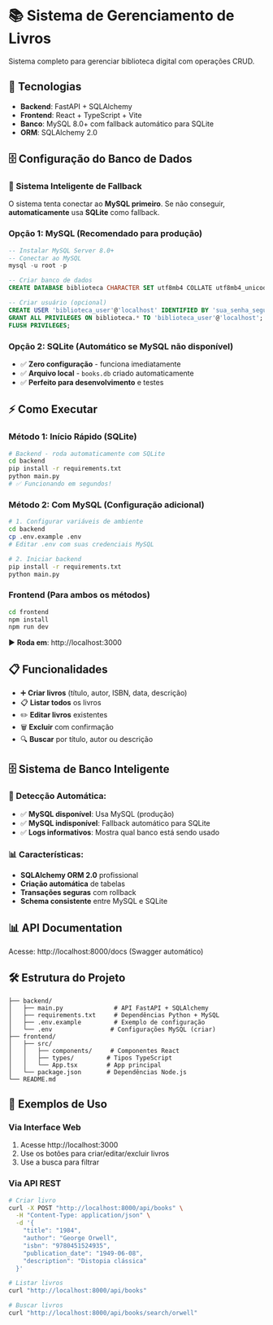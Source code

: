 # 📚 Sistema de Gerenciamento de Livros

Sistema completo para gerenciar biblioteca digital com operações CRUD.

## 🚀 Tecnologias

- **Backend**: FastAPI + SQLAlchemy
- **Frontend**: React + TypeScript + Vite
- **Banco**: MySQL 8.0+ com fallback automático para SQLite
- **ORM**: SQLAlchemy 2.0

## 🗄️ Configuração do Banco de Dados

### 🔄 Sistema Inteligente de Fallback
O sistema tenta conectar ao **MySQL primeiro**. Se não conseguir, **automaticamente** usa **SQLite** como fallback.

### Opção 1: MySQL (Recomendado para produção)
```sql
-- Instalar MySQL Server 8.0+
-- Conectar ao MySQL
mysql -u root -p

-- Criar banco de dados
CREATE DATABASE biblioteca CHARACTER SET utf8mb4 COLLATE utf8mb4_unicode_ci;

-- Criar usuário (opcional)
CREATE USER 'biblioteca_user'@'localhost' IDENTIFIED BY 'sua_senha_segura';
GRANT ALL PRIVILEGES ON biblioteca.* TO 'biblioteca_user'@'localhost';
FLUSH PRIVILEGES;
```

### Opção 2: SQLite (Automático se MySQL não disponível)
- ✅ **Zero configuração** - funciona imediatamente
- ✅ **Arquivo local** - `books.db` criado automaticamente
- ✅ **Perfeito para desenvolvimento** e testes

## ⚡ Como Executar

### Método 1: Início Rápido (SQLite)
```bash
# Backend - roda automaticamente com SQLite
cd backend
pip install -r requirements.txt
python main.py
# ✅ Funcionando em segundos!
```

### Método 2: Com MySQL (Configuração adicional)
```bash
# 1. Configurar variáveis de ambiente
cd backend
cp .env.example .env
# Editar .env com suas credenciais MySQL

# 2. Iniciar backend
pip install -r requirements.txt
python main.py
```

### Frontend (Para ambos os métodos)
```bash
cd frontend
npm install
npm run dev
```
▶️ **Roda em**: http://localhost:3000

## 📋 Funcionalidades

- ➕ **Criar livros** (título, autor, ISBN, data, descrição)
- 📋 **Listar todos** os livros
- ✏️ **Editar livros** existentes  
- 🗑️ **Excluir** com confirmação
- 🔍 **Buscar** por título, autor ou descrição

## 🗄️ Sistema de Banco Inteligente

### 🤖 Detecção Automática:
- ✅ **MySQL disponível**: Usa MySQL (produção)
- ✅ **MySQL indisponível**: Fallback automático para SQLite
- ✅ **Logs informativos**: Mostra qual banco está sendo usado

### 📊 Características:
- **SQLAlchemy ORM 2.0** profissional
- **Criação automática** de tabelas
- **Transações seguras** com rollback
- **Schema consistente** entre MySQL e SQLite

## 📊 API Documentation

Acesse: http://localhost:8000/docs (Swagger automático)

## 🛠️ Estrutura do Projeto

```
├── backend/
│   ├── main.py              # API FastAPI + SQLAlchemy
│   ├── requirements.txt     # Dependências Python + MySQL
│   ├── .env.example         # Exemplo de configuração
│   └── .env                # Configurações MySQL (criar)
├── frontend/
│   ├── src/
│   │   ├── components/     # Componentes React
│   │   ├── types/         # Tipos TypeScript
│   │   └── App.tsx        # App principal
│   └── package.json       # Dependências Node.js
└── README.md
```

## 🎯 Exemplos de Uso

### Via Interface Web
1. Acesse http://localhost:3000
2. Use os botões para criar/editar/excluir livros
3. Use a busca para filtrar

### Via API REST
```bash
# Criar livro
curl -X POST "http://localhost:8000/api/books" \
  -H "Content-Type: application/json" \
  -d '{
    "title": "1984",
    "author": "George Orwell", 
    "isbn": "9780451524935",
    "publication_date": "1949-06-08",
    "description": "Distopia clássica"
  }'

# Listar livros
curl "http://localhost:8000/api/books"

# Buscar livros
curl "http://localhost:8000/api/books/search/orwell"
```